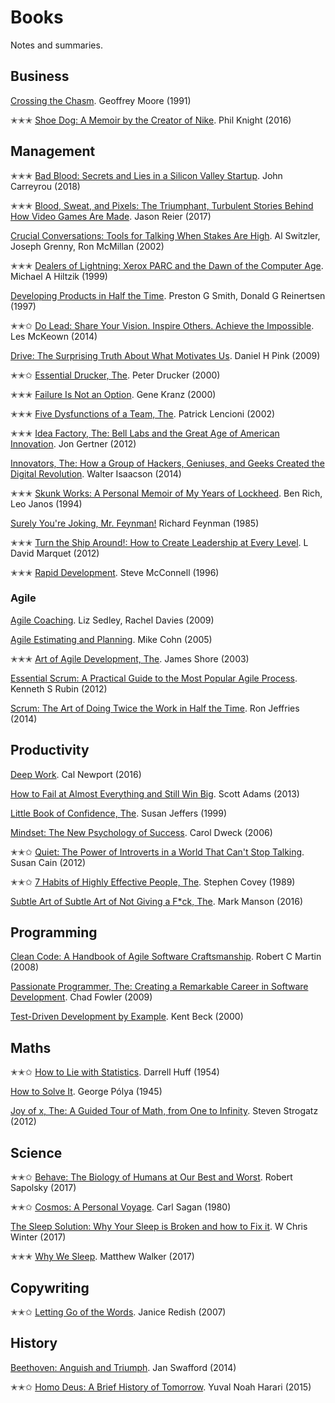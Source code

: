# Books

Notes and summaries.

## Business

[Crossing the Chasm](./business/crossing-the-chasm.md). Geoffrey Moore (1991)

✭✭✭ [Shoe Dog: A Memoir by the Creator of Nike](./business/shoe-dog.md). Phil Knight (2016)

## Management

✭✭✭ [Bad Blood: Secrets and Lies in a Silicon Valley Startup](./management/bad-blood.md). John Carreyrou (2018)

✭✭✭ [Blood, Sweat, and Pixels: The Triumphant, Turbulent Stories Behind How Video Games Are Made](./management/blood-sweat-pixels.md). Jason Reier (2017)

[Crucial Conversations: Tools for Talking When Stakes Are High](./management/crucial-conversations.md). Al Switzler, Joseph Grenny, Ron McMillan (2002)

✭✭✭ [Dealers of Lightning: Xerox PARC and the Dawn of the Computer Age](./management/dealers-of-lightning.md). Michael A Hiltzik (1999)

[Developing Products in Half the Time](./management/developing-products-in-half-the-time.md). Preston G Smith, Donald G Reinertsen (1997)

✭✭✩ [Do Lead: Share Your Vision. Inspire Others. Achieve the Impossible](./management/do-lead.md). Les McKeown (2014)

[Drive: The Surprising Truth About What Motivates Us](./management/drive.md). Daniel H Pink (2009)

✭✭✩ [Essential Drucker, The](./management/essential-drucker.md). Peter Drucker (2000)

✭✭✭ [Failure Is Not an Option](./management/failure-is-not-an-option.md). Gene Kranz (2000)

✭✭✭ [Five Dysfunctions of a Team, The](./management/five-dysfunctions-of-a-team.md). Patrick Lencioni (2002)

✭✭✭ [Idea Factory, The: Bell Labs and the Great Age of American Innovation](./management/idea-factory.md). Jon Gertner (2012)

[Innovators, The: How a Group of Hackers, Geniuses, and Geeks Created the Digital Revolution](./management/innovators.md). Walter Isaacson (2014)

✭✭✭ [Skunk Works: A Personal Memoir of My Years of Lockheed](./management/skunk-works.md). Ben Rich, Leo Janos (1994)

[Surely You're Joking, Mr. Feynman!](./management/surely-youre-joking-mr-feynman.md) Richard Feynman (1985)

✭✭✭ [Turn the Ship Around!: How to Create Leadership at Every Level](./management/turn-the-ship-around.md). L David Marquet (2012)

✭✭✭ [Rapid Development](./management/rapid-development.md). Steve McConnell (1996)

### Agile

[Agile Coaching](./agile/agile-coaching.md). Liz Sedley, Rachel Davies (2009)

[Agile Estimating and Planning](./agile/agile-estimating-and-planning.md). Mike Cohn (2005)

✭✭✭ [Art of Agile Development, The](./agile/art-of-agile-development.md). James Shore (2003)

[Essential Scrum: A Practical Guide to the Most Popular Agile Process](./agile/essential-scrum.md). Kenneth S Rubin (2012)

[Scrum: The Art of Doing Twice the Work in Half the Time](./agile/scrum.md). Ron Jeffries (2014)

## Productivity

[Deep Work](./productivity/deep-work.md). Cal Newport (2016)

[How to Fail at Almost Everything and Still Win Big](./productivity/how-to-fail-at-almost-everything-and-still-win-big.md). Scott Adams (2013)

[Little Book of Confidence, The](./productivity/little-book-of-confidence.md). Susan Jeffers (1999)

[Mindset: The New Psychology of Success](./productivity/mindset.md). Carol Dweck (2006)

✭✭✩ [Quiet: The Power of Introverts in a World That Can't Stop Talking](./productivity/quiet.md). Susan Cain (2012)

✭✭✩ [7 Habits of Highly Effective People, The](./productivity/seven-habits.md). Stephen Covey (1989)

[Subtle Art of Subtle Art of Not Giving a F*ck, The](./productivity/subtle-art-of-not-giving-a-f.md). Mark Manson (2016)

## Programming

[Clean Code: A Handbook of Agile Software Craftsmanship](./programming/clean-code.md). Robert C Martin (2008)

[Passionate Programmer, The: Creating a Remarkable Career in Software Development](./programming/passionate-programmer.md). Chad Fowler (2009)

[Test-Driven Development by Example](./programming/test-driven-development-by-example.md). Kent Beck (2000)

## Maths

✭✭✩ [How to Lie with Statistics](./maths/how-to-lie-with-statistics.md). Darrell Huff (1954)

[How to Solve It](./maths/how-to-solve-it.md). George Pólya (1945)

[Joy of x, The: A Guided Tour of Math, from One to Infinity](./maths/joy-of-x.md). Steven Strogatz (2012)

## Science

✭✭✩ [Behave: The Biology of Humans at Our Best and Worst](./science/behave.md). Robert Sapolsky (2017)

✭✭✩ [Cosmos: A Personal Voyage](./science/cosmos.md). Carl Sagan (1980)

[The Sleep Solution: Why Your Sleep is Broken and how to Fix it](./science/sleep-solution.md). W Chris Winter (2017)

✭✭✭ [Why We Sleep](./science/why-we-sleep.md). Matthew Walker (2017)

## Copywriting

✭✭✩ [Letting Go of the Words](./copywriting/letting-go-of-the-words.md). Janice Redish (2007)

## History

[Beethoven: Anguish and Triumph](./history/beethoven.md). Jan Swafford (2014)

✭✭✩ [Homo Deus: A Brief History of Tomorrow](./history/homo-deus.md). Yuval Noah Harari (2015)